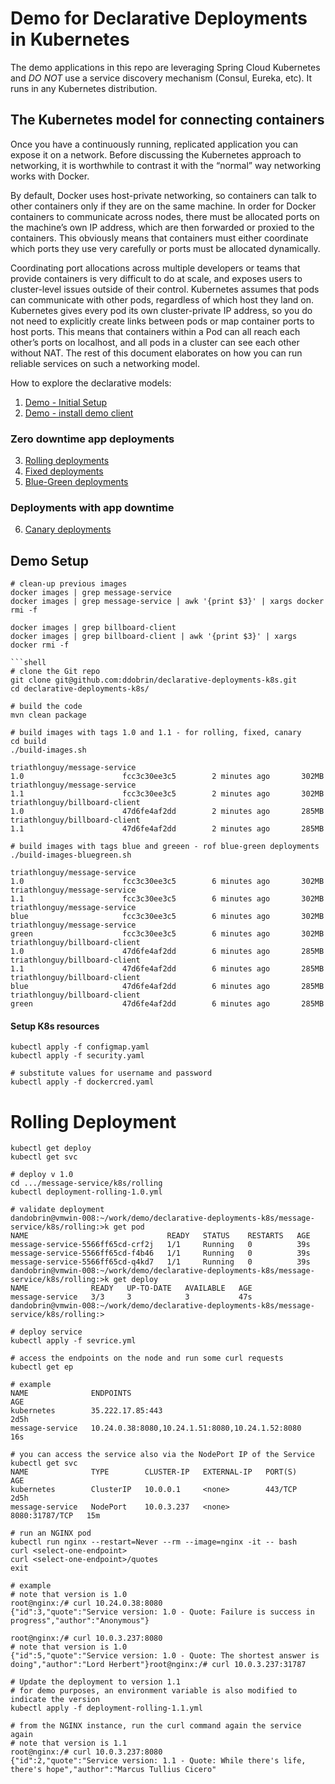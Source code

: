 # Demo for Declarative Deployments in Kubernetes

The demo applications in this repo are leveraging Spring Cloud Kubernetes and *DO NOT* use a service discovery mechanism (Consul, Eureka, etc). It runs in any Kubernetes distribution.

## The Kubernetes model for connecting containers
Once you have a continuously running, replicated application you can expose it on a network. Before discussing the Kubernetes approach to networking, it is worthwhile to contrast it with the “normal” way networking works with Docker.

By default, Docker uses host-private networking, so containers can talk to other containers only if they are on the same machine. In order for Docker containers to communicate across nodes, there must be allocated ports on the machine’s own IP address, which are then forwarded or proxied to the containers. This obviously means that containers must either coordinate which ports they use very carefully or ports must be allocated dynamically.

Coordinating port allocations across multiple developers or teams that provide containers is very difficult to do at scale, and exposes users to cluster-level issues outside of their control. Kubernetes assumes that pods can communicate with other pods, regardless of which host they land on. Kubernetes gives every pod its own cluster-private IP address, so you do not need to explicitly create links between pods or map container ports to host ports. This means that containers within a Pod can all reach each other’s ports on localhost, and all pods in a cluster can see each other without NAT. The rest of this document elaborates on how you can run reliable services on such a networking model.

How to explore the declarative models:
1. [Demo - Initial Setup](#1)
2. [Demo - install demo client](#2)

### Zero downtime app deployments
3. [Rolling deployments](#3)
4. [Fixed deployments](#4)
5. [Blue-Green deployments](#5)

### Deployments with app downtime 
6. [Canary deployments](#6)


<a name="1"></a>
## Demo Setup
```shell
# clean-up previous images
docker images | grep message-service
docker images | grep message-service | awk '{print $3}' | xargs docker rmi -f

docker images | grep billboard-client
docker images | grep billboard-client | awk '{print $3}' | xargs docker rmi -f

```shell
# clone the Git repo
git clone git@github.com:ddobrin/declarative-deployments-k8s.git
cd declarative-deployments-k8s/

# build the code
mvn clean package

# build images with tags 1.0 and 1.1 - for rolling, fixed, canary
cd build
./build-images.sh 

triathlonguy/message-service                                                                    1.0                      fcc3c30ee3c5        2 minutes ago       302MB
triathlonguy/message-service                                                                    1.1                      fcc3c30ee3c5        2 minutes ago       302MB
triathlonguy/billboard-client                                                                   1.0                      47d6fe4af2dd        2 minutes ago       285MB
triathlonguy/billboard-client                                                                   1.1                      47d6fe4af2dd        2 minutes ago       285MB

# build images with tags blue and greeen - rof blue-green deployments
./build-images-bluegreen.sh

triathlonguy/message-service                                                                    1.0                      fcc3c30ee3c5        6 minutes ago       302MB
triathlonguy/message-service                                                                    1.1                      fcc3c30ee3c5        6 minutes ago       302MB
triathlonguy/message-service                                                                    blue                     fcc3c30ee3c5        6 minutes ago       302MB
triathlonguy/message-service                                                                    green                    fcc3c30ee3c5        6 minutes ago       302MB
triathlonguy/billboard-client                                                                   1.0                      47d6fe4af2dd        6 minutes ago       285MB
triathlonguy/billboard-client                                                                   1.1                      47d6fe4af2dd        6 minutes ago       285MB
triathlonguy/billboard-client                                                                   blue                     47d6fe4af2dd        6 minutes ago       285MB
triathlonguy/billboard-client                                                                   green                    47d6fe4af2dd        6 minutes ago       285MB
```
#### Setup K8s resources
```shell
kubectl apply -f configmap.yaml
kubectl apply -f security.yaml

# substitute values for username and password
kubectl apply -f dockercred.yaml 
```
<a name="2"></a>
# Rolling Deployment
```shell
kubectl get deploy
kubectl get svc

# deploy v 1.0
cd .../message-service/k8s/rolling
kubectl deployment-rolling-1.0.yml

# validate deployment
dandobrin@vmwin-008:~/work/demo/declarative-deployments-k8s/message-service/k8s/rolling:>k get pod
NAME                               READY   STATUS    RESTARTS   AGE
message-service-5566ff65cd-crf2j   1/1     Running   0          39s
message-service-5566ff65cd-f4b46   1/1     Running   0          39s
message-service-5566ff65cd-q4kd7   1/1     Running   0          39s
dandobrin@vmwin-008:~/work/demo/declarative-deployments-k8s/message-service/k8s/rolling:>k get deploy
NAME              READY   UP-TO-DATE   AVAILABLE   AGE
message-service   3/3     3            3           47s
dandobrin@vmwin-008:~/work/demo/declarative-deployments-k8s/message-service/k8s/rolling:>

# deploy service 
kubectl apply -f sevrice.yml

# access the endpoints on the node and run some curl requests
kubectl get ep

# example
NAME              ENDPOINTS                                         AGE
kubernetes        35.222.17.85:443                                  2d5h
message-service   10.24.0.38:8080,10.24.1.51:8080,10.24.1.52:8080   16s

# you can access the service also via the NodePort IP of the Service
kubectl get svc
NAME              TYPE        CLUSTER-IP   EXTERNAL-IP   PORT(S)          AGE
kubernetes        ClusterIP   10.0.0.1     <none>        443/TCP          2d5h
message-service   NodePort    10.0.3.237   <none>        8080:31787/TCP   15m

# run an NGINX pod
kubectl run nginx --restart=Never --rm --image=nginx -it -- bash
curl <select-one-endpoint>
curl <select-one-endpoint>/quotes
exit

# example 
# note that version is 1.0
root@nginx:/# curl 10.24.0.38:8080
{"id":3,"quote":"Service version: 1.0 - Quote: Failure is success in progress","author":"Anonymous"}

root@nginx:/# curl 10.0.3.237:8080
# note that version is 1.0
{"id":5,"quote":"Service version: 1.0 - Quote: The shortest answer is doing","author":"Lord Herbert"}root@nginx:/# curl 10.0.3.237:31787

# Update the deployment to version 1.1 
# for demo purposes, an environment variable is also modified to indicate the version
kubectl apply -f deployment-rolling-1.1.yml 

# from the NGINX instance, run the curl command again the service again
# note that version is 1.1
root@nginx:/# curl 10.0.3.237:8080
{"id":2,"quote":"Service version: 1.1 - Quote: While there's life, there's hope","author":"Marcus Tullius Cicero"
```